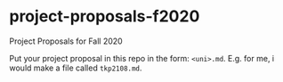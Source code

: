 # project-proposals-f2020
Project Proposals for Fall 2020

Put your project proposal in this repo in the form: `<uni>.md`.
E.g. for me, i would make a file called `tkp2108.md`.


